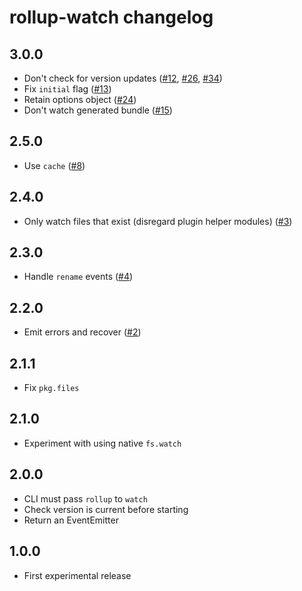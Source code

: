 # rollup-watch changelog

## 3.0.0

* Don't check for version updates ([#12](https://github.com/rollup/rollup-watch/issues/12), [#26](https://github.com/rollup/rollup-watch/issues/26), [#34](https://github.com/rollup/rollup-watch/issues/34))
* Fix `initial` flag ([#13](https://github.com/rollup/rollup-watch/pull/13))
* Retain options object ([#24](https://github.com/rollup/rollup-watch/issues/24))
* Don't watch generated bundle ([#15](https://github.com/rollup/rollup-watch/issues/15))

## 2.5.0

* Use `cache` ([#8](https://github.com/rollup/rollup-watch/issues/8))

## 2.4.0

* Only watch files that exist (disregard plugin helper modules) ([#3](https://github.com/rollup/rollup-watch/issues/3))

## 2.3.0

* Handle `rename` events ([#4](https://github.com/rollup/rollup-watch/issues/4))

## 2.2.0

* Emit errors and recover ([#2](https://github.com/rollup/rollup-watch/issues/2))

## 2.1.1

* Fix `pkg.files`

## 2.1.0

* Experiment with using native `fs.watch`

## 2.0.0

* CLI must pass `rollup` to `watch`
* Check version is current before starting
* Return an EventEmitter

## 1.0.0

* First experimental release

